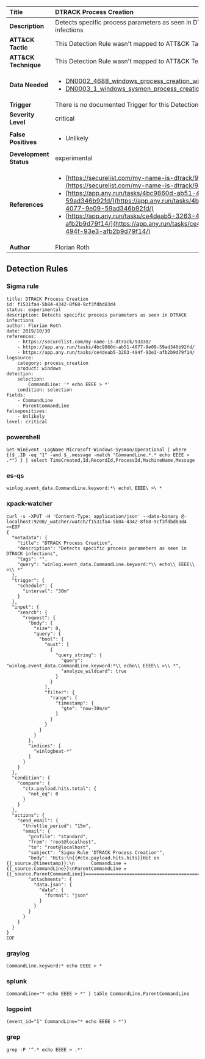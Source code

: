 | Title                    | DTRACK Process Creation       |
|:-------------------------|:------------------|
| **Description**          | Detects specific process parameters as seen in DTRACK infections |
| **ATT&amp;CK Tactic**    |   This Detection Rule wasn't mapped to ATT&amp;CK Tactic yet  |
| **ATT&amp;CK Technique** |  This Detection Rule wasn't mapped to ATT&amp;CK Technique yet  |
| **Data Needed**          | <ul><li>[DN0002_4688_windows_process_creation_with_commandline](../Data_Needed/DN0002_4688_windows_process_creation_with_commandline.md)</li><li>[DN0003_1_windows_sysmon_process_creation](../Data_Needed/DN0003_1_windows_sysmon_process_creation.md)</li></ul>  |
| **Trigger**              |  There is no documented Trigger for this Detection Rule yet  |
| **Severity Level**       | critical |
| **False Positives**      | <ul><li>Unlikely</li></ul>  |
| **Development Status**   | experimental |
| **References**           | <ul><li>[https://securelist.com/my-name-is-dtrack/93338/](https://securelist.com/my-name-is-dtrack/93338/)</li><li>[https://app.any.run/tasks/4bc9860d-ab51-4077-9e09-59ad346b92fd/](https://app.any.run/tasks/4bc9860d-ab51-4077-9e09-59ad346b92fd/)</li><li>[https://app.any.run/tasks/ce4deab5-3263-494f-93e3-afb2b9d79f14/](https://app.any.run/tasks/ce4deab5-3263-494f-93e3-afb2b9d79f14/)</li></ul>  |
| **Author**               | Florian Roth |


## Detection Rules

### Sigma rule

```
title: DTRACK Process Creation
id: f1531fa4-5b84-4342-8f68-9cf3fdbd83d4
status: experimental
description: Detects specific process parameters as seen in DTRACK infections
author: Florian Roth
date: 2019/10/30
references:
    - https://securelist.com/my-name-is-dtrack/93338/
    - https://app.any.run/tasks/4bc9860d-ab51-4077-9e09-59ad346b92fd/
    - https://app.any.run/tasks/ce4deab5-3263-494f-93e3-afb2b9d79f14/
logsource:
    category: process_creation
    product: windows
detection:
    selection:
        CommandLine: '* echo EEEE > *'
    condition: selection
fields:
    - CommandLine
    - ParentCommandLine
falsepositives:
    - Unlikely
level: critical

```





### powershell
    
```
Get-WinEvent -LogName Microsoft-Windows-Sysmon/Operational | where {($_.ID -eq "1" -and $_.message -match "CommandLine.*.* echo EEEE > .*") } | select TimeCreated,Id,RecordId,ProcessId,MachineName,Message
```


### es-qs
    
```
winlog.event_data.CommandLine.keyword:*\ echo\ EEEE\ >\ *
```


### xpack-watcher
    
```
curl -s -XPUT -H 'Content-Type: application/json' --data-binary @- localhost:9200/_watcher/watch/f1531fa4-5b84-4342-8f68-9cf3fdbd83d4 <<EOF
{
  "metadata": {
    "title": "DTRACK Process Creation",
    "description": "Detects specific process parameters as seen in DTRACK infections",
    "tags": "",
    "query": "winlog.event_data.CommandLine.keyword:*\\ echo\\ EEEE\\ >\\ *"
  },
  "trigger": {
    "schedule": {
      "interval": "30m"
    }
  },
  "input": {
    "search": {
      "request": {
        "body": {
          "size": 0,
          "query": {
            "bool": {
              "must": [
                {
                  "query_string": {
                    "query": "winlog.event_data.CommandLine.keyword:*\\ echo\\ EEEE\\ >\\ *",
                    "analyze_wildcard": true
                  }
                }
              ],
              "filter": {
                "range": {
                  "timestamp": {
                    "gte": "now-30m/m"
                  }
                }
              }
            }
          }
        },
        "indices": [
          "winlogbeat-*"
        ]
      }
    }
  },
  "condition": {
    "compare": {
      "ctx.payload.hits.total": {
        "not_eq": 0
      }
    }
  },
  "actions": {
    "send_email": {
      "throttle_period": "15m",
      "email": {
        "profile": "standard",
        "from": "root@localhost",
        "to": "root@localhost",
        "subject": "Sigma Rule 'DTRACK Process Creation'",
        "body": "Hits:\n{{#ctx.payload.hits.hits}}Hit on {{_source.@timestamp}}:\n      CommandLine = {{_source.CommandLine}}\nParentCommandLine = {{_source.ParentCommandLine}}================================================================================\n{{/ctx.payload.hits.hits}}",
        "attachments": {
          "data.json": {
            "data": {
              "format": "json"
            }
          }
        }
      }
    }
  }
}
EOF

```


### graylog
    
```
CommandLine.keyword:* echo EEEE > *
```


### splunk
    
```
CommandLine="* echo EEEE > *" | table CommandLine,ParentCommandLine
```


### logpoint
    
```
(event_id="1" CommandLine="* echo EEEE > *")
```


### grep
    
```
grep -P '^.* echo EEEE > .*'
```



